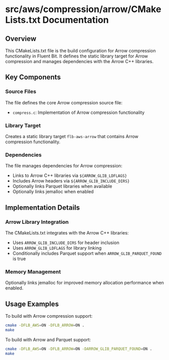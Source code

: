 # src/aws/compression/arrow/CMakeLists.txt Documentation

## Overview

This CMakeLists.txt file is the build configuration for Arrow compression functionality in Fluent Bit. It defines the static library target for Arrow compression and manages dependencies with the Arrow C++ libraries.

## Key Components

### Source Files
The file defines the core Arrow compression source file:
- `compress.c`: Implementation of Arrow compression functionality

### Library Target
Creates a static library target `flb-aws-arrow` that contains Arrow compression functionality.

### Dependencies
The file manages dependencies for Arrow compression:
- Links to Arrow C++ libraries via `${ARROW_GLIB_LDFLAGS}`
- Includes Arrow headers via `${ARROW_GLIB_INCLUDE_DIRS}`
- Optionally links Parquet libraries when available
- Optionally links jemalloc when enabled

## Implementation Details

### Arrow Library Integration
The CMakeLists.txt integrates with the Arrow C++ libraries:
- Uses `ARROW_GLIB_INCLUDE_DIRS` for header inclusion
- Uses `ARROW_GLIB_LDFLAGS` for library linking
- Conditionally includes Parquet support when `ARROW_GLIB_PARQUET_FOUND` is true

### Memory Management
Optionally links jemalloc for improved memory allocation performance when enabled.

## Usage Examples

To build with Arrow compression support:
```bash
cmake -DFLB_AWS=ON -DFLB_ARROW=ON .
make
```

To build with Arrow and Parquet support:
```bash
cmake -DFLB_AWS=ON -DFLB_ARROW=ON -DARROW_GLIB_PARQUET_FOUND=ON .
make
```